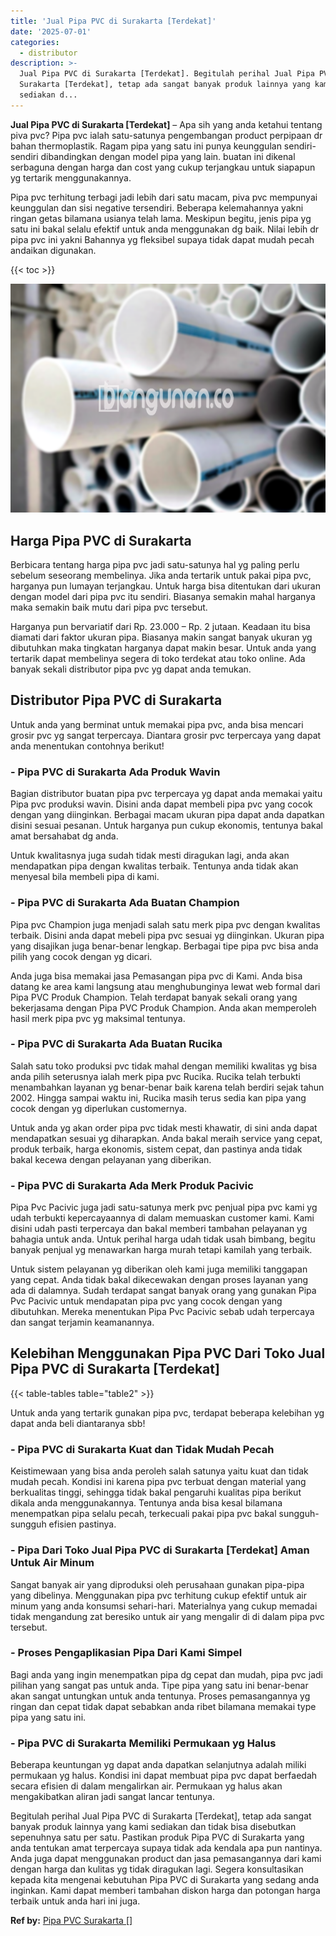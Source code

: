 ```yaml
---
title: 'Jual Pipa PVC di Surakarta [Terdekat]'
date: '2025-07-01'
categories:
  - distributor
description: >-
  Jual Pipa PVC di Surakarta [Terdekat]. Begitulah perihal Jual Pipa PVC di
  Surakarta [Terdekat], tetap ada sangat banyak produk lainnya yang kami
  sediakan d...
---
```


**Jual Pipa PVC di Surakarta \[Terdekat\]** – Apa sih yang anda ketahui tentang piva pvc? Pipa pvc ialah satu-satunya pengembangan product perpipaan dr bahan thermoplastik. Ragam pipa yang satu ini punya keunggulan sendiri-sendiri dibandingkan dengan model pipa yang lain. buatan ini dikenal serbaguna dengan harga dan cost yang cukup terjangkau untuk siapapun yg tertarik menggunakannya.

Pipa pvc terhitung terbagi jadi lebih dari satu macam, piva pvc mempunyai keunggulan dan sisi negative tersendiri. Beberapa kelemahannya yakni ringan getas bilamana usianya telah lama. Meskipun begitu, jenis pipa yg satu ini bakal selalu efektif untuk anda menggunakan dg baik. Nilai lebih dr pipa pvc ini yakni Bahannya yg fleksibel supaya tidak dapat mudah pecah andaikan digunakan.

{{< toc >}}

![Jual Pipa PVC di Surakarta [Terdekat]](/images/jaul-pipa-pvc-04.png)

## Harga Pipa PVC di Surakarta

Berbicara tentang harga pipa pvc jadi satu-satunya hal yg paling perlu sebelum seseorang membelinya. Jika anda tertarik untuk pakai pipa pvc, harganya pun lumayan terjangkau. Untuk harga bisa ditentukan dari ukuran dengan model dari pipa pvc itu sendiri. Biasanya semakin mahal harganya maka semakin baik mutu dari pipa pvc tersebut.

Harganya pun bervariatif dari Rp. 23.000 – Rp. 2 jutaan. Keadaan itu bisa diamati dari faktor ukuran pipa. Biasanya makin sangat banyak ukuran yg dibutuhkan maka tingkatan harganya dapat makin besar. Untuk anda yang tertarik dapat membelinya segera di toko terdekat atau toko online. Ada banyak sekali distributor pipa pvc yg dapat anda temukan.

## Distributor Pipa PVC di Surakarta

Untuk anda yang berminat untuk memakai pipa pvc, anda bisa mencari grosir pvc yg sangat terpercaya. Diantara grosir pvc terpercaya yang dapat anda menentukan contohnya berikut!

### \- Pipa PVC di Surakarta Ada Produk Wavin

Bagian distributor buatan pipa pvc terpercaya yg dapat anda memakai yaitu Pipa pvc produksi wavin. Disini anda dapat membeli pipa pvc yang cocok dengan yang diinginkan. Berbagai macam ukuran pipa dapat anda dapatkan disini sesuai pesanan. Untuk harganya pun cukup ekonomis, tentunya bakal amat bersahabat dg anda.

Untuk kwalitasnya juga sudah tidak mesti diragukan lagi, anda akan mendapatkan pipa dengan kwalitas terbaik. Tentunya anda tidak akan menyesal bila membeli pipa di kami.

### \- Pipa PVC di Surakarta Ada Buatan Champion

Pipa pvc Champion juga menjadi salah satu merk pipa pvc dengan kwalitas terbaik. Disini anda dapat mebeli pipa pvc sesuai yg diinginkan. Ukuran pipa yang disajikan juga benar-benar lengkap. Berbagai tipe pipa pvc bisa anda pilih yang cocok dengan yg dicari.

Anda juga bisa memakai jasa Pemasangan pipa pvc di Kami. Anda bisa datang ke area kami langsung atau menghubunginya lewat web formal dari Pipa PVC Produk Champion. Telah terdapat banyak sekali orang yang bekerjasama dengan Pipa PVC Produk Champion. Anda akan memperoleh hasil merk pipa pvc yg maksimal tentunya.

### \- Pipa PVC di Surakarta Ada Buatan Rucika

Salah satu toko produksi pvc tidak mahal dengan memiliki kwalitas yg bisa anda pilih seterusnya ialah merk pipa pvc Rucika. Rucika telah terbukti menambahkan layanan yg benar-benar baik karena telah berdiri sejak tahun 2002. Hingga sampai waktu ini, Rucika masih terus sedia kan pipa yang cocok dengan yg diperlukan customernya.

Untuk anda yg akan order pipa pvc tidak mesti khawatir, di sini anda dapat mendapatkan sesuai yg diharapkan. Anda bakal meraih service yang cepat, produk terbaik, harga ekonomis, sistem cepat, dan pastinya anda tidak bakal kecewa dengan pelayanan yang diberikan.

### \- Pipa PVC di Surakarta Ada Merk Produk Pacivic

Pipa Pvc Pacivic juga jadi satu-satunya merk pvc penjual pipa pvc kami yg udah terbukti kepercayaannya di dalam memuaskan customer kami. Kami disini udah pasti terpercaya dan bakal memberi tambahan pelayanan yg bahagia untuk anda. Untuk perihal harga udah tidak usah bimbang, begitu banyak penjual yg menawarkan harga murah tetapi kamilah yang terbaik.

Untuk sistem pelayanan yg diberikan oleh kami juga memiliki tanggapan yang cepat. Anda tidak bakal dikecewakan dengan proses layanan yang ada di dalamnya. Sudah terdapat sangat banyak orang yang gunakan Pipa Pvc Pacivic untuk mendapatan pipa pvc yang cocok dengan yang dibutuhkan. Mereka menentukan Pipa Pvc Pacivic sebab udah terpercaya dan sangat terjamin keamanannya.

## Kelebihan Menggunakan Pipa PVC Dari Toko Jual Pipa PVC di Surakarta \[Terdekat\]

{{< table-tables table="table2" >}}

Untuk anda yang tertarik gunakan pipa pvc, terdapat beberapa kelebihan yg dapat anda beli diantaranya sbb!

### \- Pipa PVC di Surakarta Kuat dan Tidak Mudah Pecah

Keistimewaan yang bisa anda peroleh salah satunya yaitu kuat dan tidak mudah pecah. Kondisi ini karena pipa pvc terbuat dengan material yang berkualitas tinggi, sehingga tidak bakal pengaruhi kualitas pipa berikut dikala anda menggunakannya. Tentunya anda bisa kesal bilamana menempatkan pipa selalu pecah, terkecuali pakai pipa pvc bakal sungguh-sungguh efisien pastinya.

### \- Pipa Dari Toko Jual Pipa PVC di Surakarta \[Terdekat\] Aman Untuk Air Minum

Sangat banyak air yang diproduksi oleh perusahaan gunakan pipa-pipa yang dibelinya. Menggunakan pipa pvc terhitung cukup efektif untuk air minum yang anda konsumsi sehari-hari. Materialnya yang cukup memadai tidak mengandung zat beresiko untuk air yang mengalir di di dalam pipa pvc tersebut.

### \- Proses Pengaplikasian Pipa Dari Kami Simpel

Bagi anda yang ingin menempatkan pipa dg cepat dan mudah, pipa pvc jadi pilihan yang sangat pas untuk anda. Tipe pipa yang satu ini benar-benar akan sangat untungkan untuk anda tentunya. Proses pemasangannya yg ringan dan cepat tidak dapat sebabkan anda ribet bilamana memakai type pipa yang satu ini.

### \- Pipa PVC di Surakarta Memiliki Permukaan yg Halus

Beberapa keuntungan yg dapat anda dapatkan selanjutnya adalah miliki permukaan yg halus. Kondisi ini dapat membuat pipa pvc dapat berfaedah secara efisien di dalam mengalirkan air. Permukaan yg halus akan mengakibatkan aliran jadi sangat lancar tentunya.

Begitulah perihal Jual Pipa PVC di Surakarta \[Terdekat\], tetap ada sangat banyak produk lainnya yang kami sediakan dan tidak bisa disebutkan sepenuhnya satu per satu. Pastikan produk Pipa PVC di Surakarta yang anda tentukan amat terpercaya supaya tidak ada kendala apa pun nantinya. Anda juga dapat menggunakan product dan jasa pemasangannya dari kami dengan harga dan kulitas yg tidak diragukan lagi. Segera konsultasikan kepada kita mengenai kebutuhan Pipa PVC di Surakarta yang sedang anda inginkan. Kami dapat memberi tambahan diskon harga dan potongan harga terbaik untuk anda hari ini juga.

**Ref by:** [Pipa PVC Surakarta []](https://id.wikipedia.org/wiki/Pipa)
